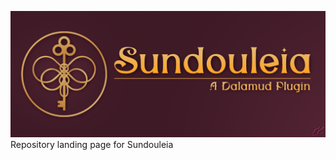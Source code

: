 ![Banner Image](https://raw.githubusercontent.com/Sundouleia/repo/main/Images/Banner.png)
Repository landing page for Sundouleia
